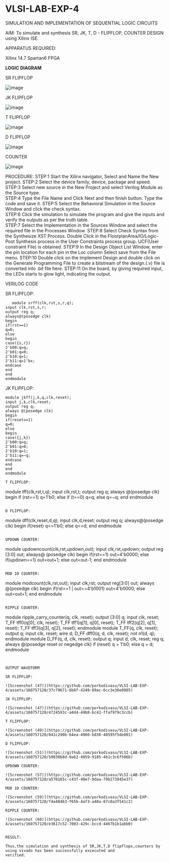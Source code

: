 # VLSI-LAB-EXP-4
SIMULATION AND IMPLEMENTATION OF SEQUENTIAL LOGIC CIRCUITS

AIM: 
 To simulate and synthesis SR, JK, T, D - FLIPFLOP, COUNTER DESIGN using Xilinx ISE.

APPARATUS REQUIRED:

Xilinx 14.7
Spartan6 FPGA

**LOGIC DIAGRAM**

SR FLIPFLOP

![image](https://github.com/navaneethans/VLSI-LAB-EXP-4/assets/6987778/77fb7f38-5649-4778-a987-8468df9ea3c3)


JK FLIPFLOP

![image](https://github.com/navaneethans/VLSI-LAB-EXP-4/assets/6987778/1510e030-4ddc-42b1-88ce-d00f6f0dc7e6)

T FLIPFLOP

![image](https://github.com/navaneethans/VLSI-LAB-EXP-4/assets/6987778/7a020379-efb1-4104-85ee-439d660baa08)


D FLIPFLOP

![image](https://github.com/navaneethans/VLSI-LAB-EXP-4/assets/6987778/dda843c5-f0a0-4b51-93a2-eaa4b7fa8aa0)


COUNTER

![image](https://github.com/navaneethans/VLSI-LAB-EXP-4/assets/6987778/a1fc5f68-aafb-49a1-93d2-779529f525fa)


  
PROCEDURE:
STEP:1  Start  the Xilinx navigator, Select and Name the New project.
STEP:2  Select the device family, device, package and speed.       
STEP:3  Select new source in the New Project and select Verilog Module as the Source type.                       
STEP:4  Type the File Name and Click Next and then finish button. Type the code and save it.
STEP:5  Select the Behavioral Simulation in the Source Window and click the check syntax.                       
STEP:6  Click the simulation to simulate the program and  give the inputs and verify the outputs as per the truth table.               
STEP:7  Select the Implementation in the Sources Window and select the required file in the Processes Window.
STEP:8  Select Check Syntax from the Synthesize  XST Process. Double Click in the  FloorplanArea/IO/Logic-Post Synthesis process in the User Constraints process group. UCF(User constraint File) is obtained. 
STEP:9  In the Design Object List Window, enter the pin location for each pin in the Loc column Select save from the File menu.
STEP:10 Double click on the Implement Design and double click on the Generate Programming File to create a bitstream of the design.(.v) file is converted into .bit file here.
STEP:11  On the board, by giving required input, the LEDs starts to glow light, indicating the output.

VERILOG CODE

   SR FLIPFLOP:
```
   module srff(clk,rst,s,r,q);
input clk,rst,s,r;
output reg q;
always@(posedge clk)
begin
if(rst==1)
q=0;
else
begin
case({s,r})
2'b00:q=q;
2'b01:q=0;
2'b10:q=1;
2'b11:q=1'bx;
endcase
end
end
endmodule
```

JK FLIPFLOP:

```
module jkff(j,k,q,clk,reset);
input j,k,clk,reset;
output reg q;
always @(posedge clk)
begin
if(reset==1)
q=0;
else
begin
case({j,k})
2'b00:q=q;
2'b01:q=0;
2'b10:q=1;
2'b11:q=~q;
endcase
end
end
endmodule

T FLIPFLOP:

```
module tff(clk,rst,t,q);
input clk,rst,t;
output reg q;
always @(posedge clk)
begin
if (rst==1)
q=1'b0;
else if (t==0)
q=q;
else
q=~q;
end
endmodule

```

D FLIPFLOP:

```
module dff(clk,reset,d,q);
input clk,d,reset;
output reg q;
always@(posedge clk)
begin
if(reset)
q<=1'b0;
else
q<=d;
end
endmodule
```

UPDOWN COUNTER:
```
module updowncount(clk,rst,updown,out);
input clk,rst,updown;
output reg [3:0] out;
always@ (posedge clk)
begin
if(rst==1)
out=4'b0000;
else if(updown==1)
out=out+1;
else
out=out-1;
end
endmodule
```

MOD 10 COUNTER:
```
module modcount(clk,rst,out);
input clk,rst;
output reg[3:0] out;
always @(posedge clk)
begin
if(rst==1 | out==4'b1001)
out=4'b0000;
else
out=out+1;
end
endmodule
```

RIPPLE COUNTER:

```
module ripple_carry_counter(q, clk, reset);
output [3:0] q;
input clk, reset;
T_FF tff0(q[0], clk, reset);
T_FF tff1(q[1], q[0], reset);
T_FF tff2(q[2], q[1], reset);
T_FF tff3(q[3], q[2], reset);
endmodule
module T_FF(q, clk, reset);
output q;
input clk, reset;
wire d;
D_FF dff0(q, d, clk, reset);
not n1(d, q); 
endmodule
module D_FF(q, d, clk, reset);
output q;
input d, clk, reset;
reg q;
always @(posedge reset or negedge clk)
if (reset)
q = 1'b0;
else
q = d;
endmodule
```


OUTPUT WAVEFORM

SR FLIPFLOP:

![Screenshot (47)](https://github.com/porkodivasu/VLSI-LAB-EXP-4/assets/160757120/37c79671-6b8f-4249-89ac-6cc3e38e0985)

JK FLIPFLOP:

![Screenshot (47)](https://github.com/porkodivasu/VLSI-LAB-EXP-4/assets/160757120/4724593c-a4d4-49b8-bc42-ffaf979c3ccb)

T FLIPFLOP:

![Screenshot (49)](https://github.com/porkodivasu/VLSI-LAB-EXP-4/assets/160757120/041c290b-64ea-4960-b836-40595f5de001)

D FLIPFLOP:

![Screenshot (51)](https://github.com/porkodivasu/VLSI-LAB-EXP-4/assets/160757120/50030b8d-0a62-4059-9185-4b1c3c6f506b)

UPDOWN COUNTER:

![Screenshot (57)](https://github.com/porkodivasu/VLSI-LAB-EXP-4/assets/160757120/a570165c-c43f-48e7-9daa-79b273845e37)

MOD 10 COUNTER:

![Screenshot (59)](https://github.com/porkodivasu/VLSI-LAB-EXP-4/assets/160757120/f4a40463-f65b-4af3-a48a-87c0a3f541c2)

RIPPLE COUNTER:

![Screenshot (60)](https://github.com/porkodivasu/VLSI-LAB-EXP-4/assets/160757120/e3617c52-7003-429c-bccd-4467b1b1abb0)


RESULT:

Thus,the simulation and synthesis of SR,JK,T,D flipflops,counters by using vivado has been successfully excecuted and
verified.


